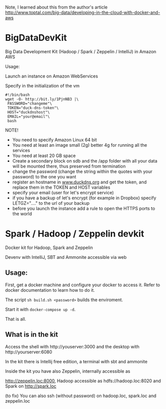 Note, I learned about this from the author's article
http://www.toptal.com/big-data/developing-in-the-cloud-with-docker-and-aws

# BigDataDevKit

Big Data Development Kit (Hadoop / Spark / Zeppelin / IntelliJ) in Amazon AWS

Usage:

Launch an instance on Amazon WebServices

Specify in the initialization of the vm

```
#!/bin/bash
wget -O- http://bit.ly/1PjnNB3 |\
 PASSWORD="changeme"\
 TOKEN="duck-dns-token"\
 HOST="duckdnshost"\
 EMAIL="your@email"\
 bash
```
NOTE!
- You need to specify Amazon Linux 64 bit 
- You need at least an image small (2g) better 4g for running all the services
- You need at least 20 GB space
- Create a secondary block on sdb and the /app folder with all your data will be mounted there, thus preserved from termination
- change the password (change the string within the quotes with your password) to the one you want
- register an hostname in www.duckdns.org and get the token, and replace them in the TOKEN and HOST variables
- specify your email (user for let's encrypt service)
- if you have a backup of let's encrypt (for example in Dropbox) specify LETGZ="...." to the url of your backup
- before you  launch the instance add a rule to open the HTTPS ports to the world
 
# Spark /  Hadoop / Zeppelin devkit

Docker kit for Hadoop, Spark and Zeppelin 

Devenv with IntelliJ, SBT and Ammonite accessible via web

## Usage:

First, get a docker machine and configure your docker to access it.
Refer to docker documentation to learn how to do it.

The script `sh build.sh <password>` builds the enviroment.

Start it with `docker-compose up -d`.

That is all.

## What is in the kit

Access the shell with http://youserver:3000 and the desktop with http://yourserver:6080

In the kit there is Intellij free edition, a terminal with sbt and ammonite

Inside the kit you have also Zeppelin, internally accessible as

http://zeppelin.loc:8000, Hadoop accessible as hdfs://hadoop.loc:8020 and Spark on http://spark.loc

(to fix)
You can also ssh (without password) on  hadoop.loc, spark.loc and zeppelin.loc




